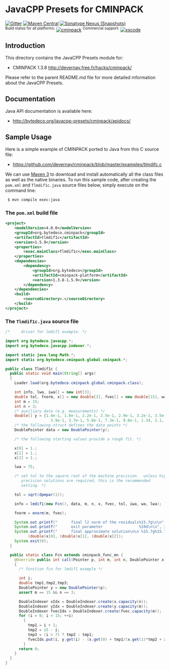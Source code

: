 JavaCPP Presets for CMINPACK
============================

[![Gitter](https://badges.gitter.im/bytedeco/javacpp.svg)](https://gitter.im/bytedeco/javacpp) [![Maven Central](https://maven-badges.herokuapp.com/maven-central/org.bytedeco/cminpack/badge.svg)](https://maven-badges.herokuapp.com/maven-central/org.bytedeco/cminpack) [![Sonatype Nexus (Snapshots)](https://img.shields.io/nexus/s/https/oss.sonatype.org/org.bytedeco/cminpack.svg)](http://bytedeco.org/builds/)  
<sup>Build status for all platforms:</sup> [![cminpack](https://github.com/bytedeco/javacpp-presets/workflows/cminpack/badge.svg)](https://github.com/bytedeco/javacpp-presets/actions?query=workflow%3Acminpack)  <sup>Commercial support:</sup> [![xscode](https://img.shields.io/badge/Available%20on-xs%3Acode-blue?style=?style=plastic&logo=appveyor&logo=data:image/png;base64,iVBORw0KGgoAAAANSUhEUgAAAEAAAABACAMAAACdt4HsAAAAGXRFWHRTb2Z0d2FyZQBBZG9iZSBJbWFnZVJlYWR5ccllPAAAAAZQTFRF////////VXz1bAAAAAJ0Uk5T/wDltzBKAAAAlUlEQVR42uzXSwqAMAwE0Mn9L+3Ggtgkk35QwcnSJo9S+yGwM9DCooCbgn4YrJ4CIPUcQF7/XSBbx2TEz4sAZ2q1RAECBAiYBlCtvwN+KiYAlG7UDGj59MViT9hOwEqAhYCtAsUZvL6I6W8c2wcbd+LIWSCHSTeSAAECngN4xxIDSK9f4B9t377Wd7H5Nt7/Xz8eAgwAvesLRjYYPuUAAAAASUVORK5CYII=)](https://xscode.com/bytedeco/javacpp-presets)


Introduction
------------
This directory contains the JavaCPP Presets module for:

 * CMINPACK 1.3.8  http://devernay.free.fr/hacks/cminpack/

Please refer to the parent README.md file for more detailed information about the JavaCPP Presets.


Documentation
-------------
Java API documentation is available here:

 * http://bytedeco.org/javacpp-presets/cminpack/apidocs/


Sample Usage
------------
Here is a simple example of CMINPACK ported to Java from this C source file:

 * https://github.com/devernay/cminpack/blob/master/examples/tlmdifc.c

We can use [Maven 3](http://maven.apache.org/) to download and install automatically all the class files as well as the native binaries. To run this sample code, after creating the `pom.xml` and `Tlmdif1c.java` source files below, simply execute on the command line:
```bash
 $ mvn compile exec:java
```

### The `pom.xml` build file
```xml
<project>
    <modelVersion>4.0.0</modelVersion>
    <groupId>org.bytedeco.cminpack</groupId>
    <artifactId>tlmdif1c</artifactId>
    <version>1.5.9</version>
    <properties>
        <exec.mainClass>Tlmdif1c</exec.mainClass>
    </properties>
    <dependencies>
        <dependency>
            <groupId>org.bytedeco</groupId>
            <artifactId>cminpack-platform</artifactId>
            <version>1.3.8-1.5.9</version>
        </dependency>
    </dependencies>
    <build>
        <sourceDirectory>.</sourceDirectory>
    </build>
</project>
```

### The `Tlmdif1c.java` source file
```java
/*     driver for lmdif1 example. */

import org.bytedeco.javacpp.*;
import org.bytedeco.javacpp.indexer.*;

import static java.lang.Math.*;
import static org.bytedeco.cminpack.global.cminpack.*;

public class Tlmdif1c {
  public static void main(String[] args)
  {
    Loader.load(org.bytedeco.cminpack.global.cminpack.class);

    int info, lwa, iwa[] = new int[3];
    double tol, fnorm, x[] = new double[3], fvec[] = new double[15], wa[] = new double[75];
    int m = 15;
    int n = 3;
    /* auxiliary data (e.g. measurements) */
    double[] y = {1.4e-1, 1.8e-1, 2.2e-1, 2.5e-1, 2.9e-1, 3.2e-1, 3.5e-1,
                    3.9e-1, 3.7e-1, 5.8e-1, 7.3e-1, 9.6e-1, 1.34, 2.1, 4.39};
    /* the following struct defines the data points */
    DoublePointer data = new DoublePointer(y);

    /* the following starting values provide a rough fit. */

    x[0] = 1.;
    x[1] = 1.;
    x[2] = 1.;

    lwa = 75;

    /* set tol to the square root of the machine precision.  unless high
       precision solutions are required, this is the recommended
       setting. */

    tol = sqrt(dpmpar(1));

    info = lmdif1(new Fcn(), data, m, n, x, fvec, tol, iwa, wa, lwa);

    fnorm = enorm(m, fvec);

    System.out.printf("      final l2 norm of the residuals%15.7g\n\n",(double)fnorm);
    System.out.printf("      exit parameter                %10d\n\n", info);
    System.out.printf("      final approximate solution\n\n %15.7g%15.7g%15.7g\n",
          (double)x[0], (double)x[1], (double)x[2]);
    System.exit(0);
  }

  public static class Fcn extends cminpack_func_mn {
    @Override public int call(Pointer p, int m, int n, DoublePointer x, DoublePointer fvec, int iflag)
    {
      /* function fcn for lmdif1 example */

      int i;
      double tmp1,tmp2,tmp3;
      DoublePointer y = new DoublePointer(p);
      assert m == 15 && n == 3;

      DoubleIndexer xIdx = DoubleIndexer.create(x.capacity(n));
      DoubleIndexer yIdx = DoubleIndexer.create(y.capacity(m));
      DoubleIndexer fvecIdx = DoubleIndexer.create(fvec.capacity(m));
      for (i = 0; i < 15; ++i)
        {
          tmp1 = i + 1;
          tmp2 = 15 - i;
          tmp3 = (i > 7) ? tmp2 : tmp1;
          fvecIdx.put(i, y.get(i) - (x.get(0) + tmp1/(x.get(1)*tmp2 + x.get(2)*tmp3)));
        }
      return 0;
    }
  }
}
```
